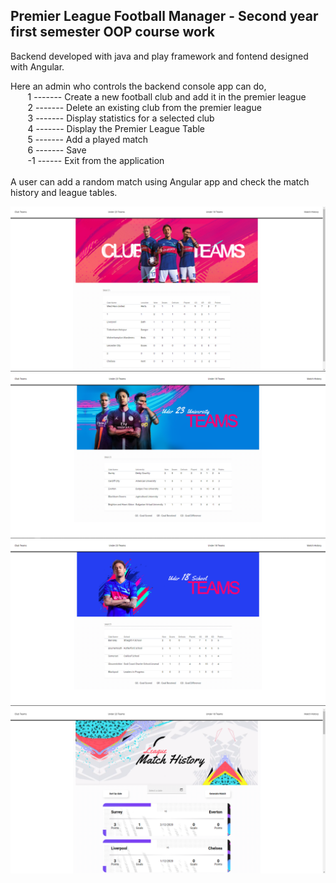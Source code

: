 ## Premier League Football Manager - Second year first semester OOP course work
Backend developed with java and play framework and fontend designed with Angular.

Here an admin who controls the backend console app can do,</br>
&nbsp;&nbsp;&nbsp;&nbsp;&nbsp;&nbsp; 1  ------- Create a new football club and add it in the premier league </br>
&nbsp;&nbsp;&nbsp;&nbsp;&nbsp;&nbsp; 2  ------- Delete an existing club from the premier league </br>
&nbsp;&nbsp;&nbsp;&nbsp;&nbsp;&nbsp; 3  ------- Display statistics for a selected club </br>
&nbsp;&nbsp;&nbsp;&nbsp;&nbsp;&nbsp; 4  ------- Display the Premier League Table </br>
&nbsp;&nbsp;&nbsp;&nbsp;&nbsp;&nbsp; 5  ------- Add a played match </br>
&nbsp;&nbsp;&nbsp;&nbsp;&nbsp;&nbsp; 6  ------- Save </br>
&nbsp;&nbsp;&nbsp;&nbsp;&nbsp;&nbsp; -1  ------ Exit from the application </br>
         </br>
A user can add a random match using Angular app and check the match history and league tables.

![club_teams_screenshot](ss/club_teams.png?raw=true "Club Teams Page")
![uni_teams_screenshot](ss/uni_teams.png?raw=true "University Teams Page")
![school_teams_screenshot](ss/school_teams.png?raw=true "School Teams Page")
![history_screenshot](ss/match_history.png?raw=true "History Page")
